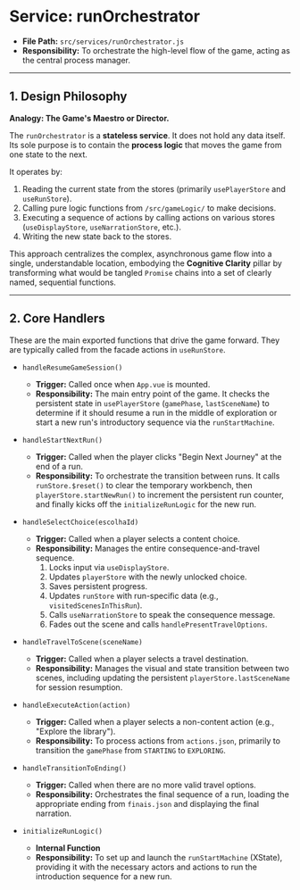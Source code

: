 # Service: runOrchestrator

- **File Path:** `src/services/runOrchestrator.js`
- **Responsibility:** To orchestrate the high-level flow of the game, acting as the central process manager.

---

## 1. Design Philosophy

**Analogy: The Game's Maestro or Director.**

The `runOrchestrator` is a **stateless service**. It does not hold any data itself. Its sole purpose is to contain the **process logic** that moves the game from one state to the next.

It operates by:
1.  Reading the current state from the stores (primarily `usePlayerStore` and `useRunStore`).
2.  Calling pure logic functions from `/src/gameLogic/` to make decisions.
3.  Executing a sequence of actions by calling actions on various stores (`useDisplayStore`, `useNarrationStore`, etc.).
4.  Writing the new state back to the stores.

This approach centralizes the complex, asynchronous game flow into a single, understandable location, embodying the **Cognitive Clarity** pillar by transforming what would be tangled `Promise` chains into a set of clearly named, sequential functions.

---

## 2. Core Handlers

These are the main exported functions that drive the game forward. They are typically called from the facade actions in `useRunStore`.

-   `handleResumeGameSession()`
    -   **Trigger:** Called once when `App.vue` is mounted.
    -   **Responsibility:** The main entry point of the game. It checks the persistent state in `usePlayerStore` (`gamePhase`, `lastSceneName`) to determine if it should resume a run in the middle of exploration or start a new run's introductory sequence via the `runStartMachine`.

-   `handleStartNextRun()`
    -   **Trigger:** Called when the player clicks "Begin Next Journey" at the end of a run.
    -   **Responsibility:** To orchestrate the transition between runs. It calls `runStore.$reset()` to clear the temporary workbench, then `playerStore.startNewRun()` to increment the persistent run counter, and finally kicks off the `initializeRunLogic` for the new run.

-   `handleSelectChoice(escolhaId)`
    -   **Trigger:** Called when a player selects a content choice.
    -   **Responsibility:** Manages the entire consequence-and-travel sequence.
        1.  Locks input via `useDisplayStore`.
        2.  Updates `playerStore` with the newly unlocked choice.
        3.  Saves persistent progress.
        4.  Updates `runStore` with run-specific data (e.g., `visitedScenesInThisRun`).
        5.  Calls `useNarrationStore` to speak the consequence message.
        6.  Fades out the scene and calls `handlePresentTravelOptions`.

-   `handleTravelToScene(sceneName)`
    -   **Trigger:** Called when a player selects a travel destination.
    -   **Responsibility:** Manages the visual and state transition between two scenes, including updating the persistent `playerStore.lastSceneName` for session resumption.

-   `handleExecuteAction(action)`
    -   **Trigger:** Called when a player selects a non-content action (e.g., "Explore the library").
    -   **Responsibility:** To process actions from `actions.json`, primarily to transition the `gamePhase` from `STARTING` to `EXPLORING`.

-   `handleTransitionToEnding()`
    -   **Trigger:** Called when there are no more valid travel options.
    -   **Responsibility:** Orchestrates the final sequence of a run, loading the appropriate ending from `finais.json` and displaying the final narration.

-   `initializeRunLogic()`
    -   **Internal Function**
    -   **Responsibility:** To set up and launch the `runStartMachine` (XState), providing it with the necessary actors and actions to run the introduction sequence for a new run.
